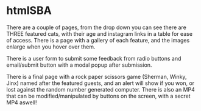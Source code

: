 # htmlSBA
 
There are a couple of pages, from the drop down you can see there are THREE featured cats, with their age and instagram links in a table for ease of access.
There is a page with a gallery of each feature, and the images enlarge when you hover over them.

There is a user form to submit some feedback from radio buttons and email/submit button with a modal popup after submission. 

There is a final page with a rock paper scissors game (Sherman, Winky, Jinx) named after the featured guests, and an alert will show if you won, or lost against the random number generated computer. There is also an MP4 that can be modified/manipulated by buttons on the screen, with a secret MP4 aswell!

